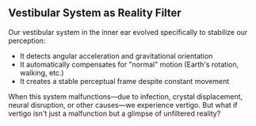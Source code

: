 ## Vestibular System as Reality Filter

Our vestibular system in the inner ear evolved specifically to stabilize our perception:

- It detects angular acceleration and gravitational orientation
- It automatically compensates for "normal" motion (Earth's rotation, walking, etc.)
- It creates a stable perceptual frame despite constant movement

When this system malfunctions—due to infection, crystal displacement, neural disruption, or other causes—we experience vertigo. But what if vertigo isn't just a malfunction but a glimpse of unfiltered reality?